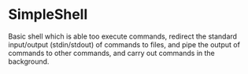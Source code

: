 # SimpleShell
Basic shell which is able too execute commands, redirect the standard input/output (stdin/stdout) of commands to files, and pipe the output of commands to other commands, and carry out commands in the background.
